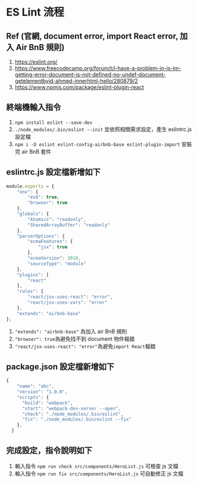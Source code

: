 # ES Lint 流程

## Ref (官網, document error, import React error, 加入 Air BnB 規則)
1. https://eslint.org/
2. https://www.freecodecamp.org/forum/t/i-have-a-problem-in-js-im-getting-error-document-is-not-defined-no-undef-document-getelementbyid-ahmed-innerhtml-hello/280879/2
3. https://www.npmjs.com/package/eslint-plugin-react

## 終端機輸入指令

1. ```npm install eslint --save-dev```
2. ```./node_modules/.bin/eslint --init``` 並依照相關需求設定，產生 eslintrc.js 設定檔
3. ```npm i -D eslint eslint-config-airbnb-base eslint-plugin-import``` 安裝完 air BnB 套件

##  eslintrc.js 設定檔新增如下
```js
module.exports = {
    "env": {
        "es6": true,
        "browser": true
    },
    "globals": {
        "Atomics": "readonly",
        "SharedArrayBuffer": "readonly"
    },
    "parserOptions": {
        "ecmaFeatures": {
            "jsx": true
        },
        "ecmaVersion": 2018,
        "sourceType": "module"
    },
    "plugins": [
        "react"
    ],
    "rules": {
        "react/jsx-uses-react": "error",
        "react/jsx-uses-vars": "error"
    },
    "extends": "airbnb-base"
};
```

1. ```"extends": "airbnb-base"``` 為加入 air BnB 規則
2. ```"browser": true```為避免找不到 document 物件報錯
3. ```"react/jsx-uses-react": "error"```為避免```import React```報錯

##  package.json 設定檔新增如下
```js
{
    "name": "abc",
    "version": "1.0.0",
    "scripts": {
      "build": "webpack",
      "start": "webpack-dev-server --open",
      "check": "./node_modules/.bin/eslint",
      "fix": "./node_modules/.bin/eslint --fix"
    },
  }
```
  
## 完成設定，指令說明如下
  
1. 輸入指令 ```npm run check src/components/HeroList.js``` 可檢查 js 文檔
2. 輸入指令 ```npm run fix src/components/HeroList.js``` 可自動修正 js 文檔
